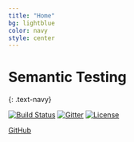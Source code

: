 ```yaml
---
title: "Home"
bg: lightblue
color: navy
style: center
---
```


# Semantic Testing
{: .text-navy}

[![Build Status](https://travis-ci.org/testify-project/semantic-testing.github.io.svg?branch=master)](https://travis-ci.org/testify-project/semantic-testing.github.io)
[![Gitter](https://img.shields.io/gitter/room/testify-project/Lobby.svg)](https://gitter.im/testify-project/Lobby)
[![License](https://img.shields.io/badge/license-Apache%20License%202-lightgrey.svg)](https://github.com/testify-project/semantic-testing.github.io/blob/master/LICENSE)

<span id="forkongithub">
  <a href="{{ site.source_link }}" class="bg-green">
    GitHub
  </a>
</span>
